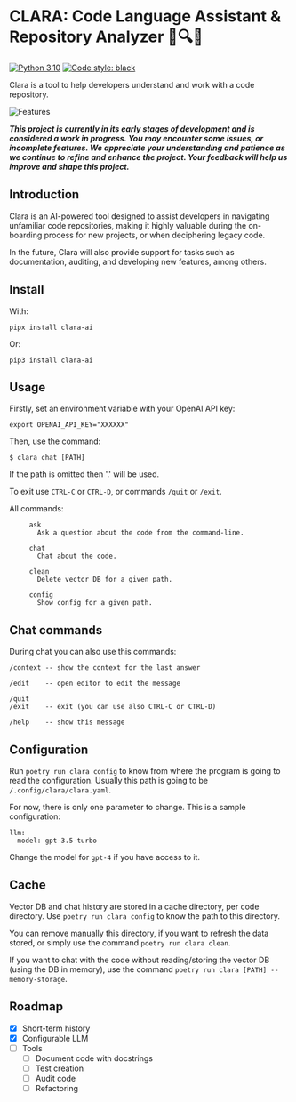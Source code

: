 CLARA: Code Language Assistant & Repository Analyzer 📜🔍🤖
========================================================

[![Python 3.10](https://img.shields.io/badge/python-3.10-blue.svg)](https://www.python.org/downloads/release/python-3100/)
[![Code style: black](https://img.shields.io/badge/code%20style-black-000000.svg)](https://github.com/ambv/black)

Clara is a tool to help developers understand and work with a code repository.

![Features](https://github.com/SeednapseAI/clara/raw/master/images/screenshot.png)

***This project is currently in its early stages of development and is considered a work in progress. You may encounter some issues, or incomplete features. We appreciate your understanding and patience as we continue to refine and enhance the project. Your feedback will help us improve and shape this project.***

## Introduction

Clara is an AI-powered tool designed to assist developers in navigating unfamiliar code repositories, making it highly valuable during the on-boarding process for new projects, or when deciphering legacy code.

In the future, Clara will also provide support for tasks such as documentation, auditing, and developing new features, among others.

## Install

With:

```
pipx install clara-ai
```

Or:

```
pip3 install clara-ai
```

## Usage

Firstly, set an environment variable with your OpenAI API key:

```
export OPENAI_API_KEY="XXXXXX"
```

Then, use the command:

```
$ clara chat [PATH]
```

If the path is omitted then '.' will be used.

To exit use `CTRL-C` or `CTRL-D`, or commands `/quit` or `/exit`.

All commands:

```
     ask
       Ask a question about the code from the command-line.

     chat
       Chat about the code.

     clean
       Delete vector DB for a given path.

     config
       Show config for a given path.
```

## Chat commands

During chat you can also use this commands:

```
/context -- show the context for the last answer

/edit    -- open editor to edit the message

/quit
/exit    -- exit (you can use also CTRL-C or CTRL-D)

/help    -- show this message
```

## Configuration

Run `poetry run clara config` to know from where the program is going to read the configuration. Usually this path is going to be `/.config/clara/clara.yaml`.

For now, there is only one parameter to change. This is a sample configuration:

```
llm:
  model: gpt-3.5-turbo
```

Change the model for `gpt-4` if you have access to it.

## Cache

Vector DB and chat history are stored in a cache directory, per code directory. Use `poetry run clara config` to know the path to this directory.

You can remove manually this directory, if you want to refresh the data stored, or simply use the command `poetry run clara clean`.

If you want to chat with the code without reading/storing the vector DB (using the DB in memory), use the command `poetry run clara [PATH] --memory-storage`.

## Roadmap

- [x] Short-term history
- [x] Configurable LLM
- [ ] Tools
  - [ ] Document code with docstrings
  - [ ] Test creation
  - [ ] Audit code
  - [ ] Refactoring
